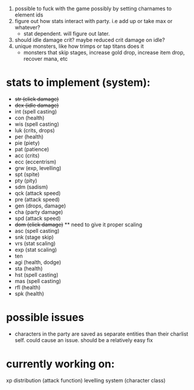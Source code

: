 1. possible to fuck with the game possibly by setting charnames to element ids
2. figure out how stats interact with party. i.e add up or take max or whatever?
    - stat dependent. will figure out later.
3. should idle damage crit? maybe reduced crit damage on idle?
4. unique monsters, like how trimps or tap titans does it
    - monsters that skip stages, increase gold drop, increase item drop, recover mana, etc
# stats to implement (system):
- ~~str (click damage)~~
- ~~dex (idle damage)~~
- int (spell casting)
- con (health)
- wis (spell casting)
- luk (crits, drops)
- per (health)
- pie (piety)
- pat (patience)
- acc (crits)
- ecc (eccentrism)
- grw (exp, levelling)
- spt (spite)
- pty (pity)
- sdm (sadism)
- qck (attack speed)
- pre (attack speed)
- gen (drops, damage)
- cha (party damage)
- spd (attack speed)
- ~~dom (click damage)~~ ** need to give it proper scaling
- asc (spell casting)
- snk (stage skip)
- vrs (stat scaling)
- exp (stat scaling)
- ten 
- agi (health, dodge)
- sta (health)
- hst (spell casting)
- mas (spell casting)
- rfl (health)
- spk (health)
# possible issues
- characters in the party are saved as separate entities than their charlist self. could cause an issue. should be a relatively easy fix
# currently working on:
xp distribution (attack function)
levelling system (character class)